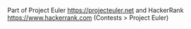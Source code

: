 Part of
Project Euler https://projecteuler.net
and
HackerRank https://www.hackerrank.com (Contests > Project Euler)
